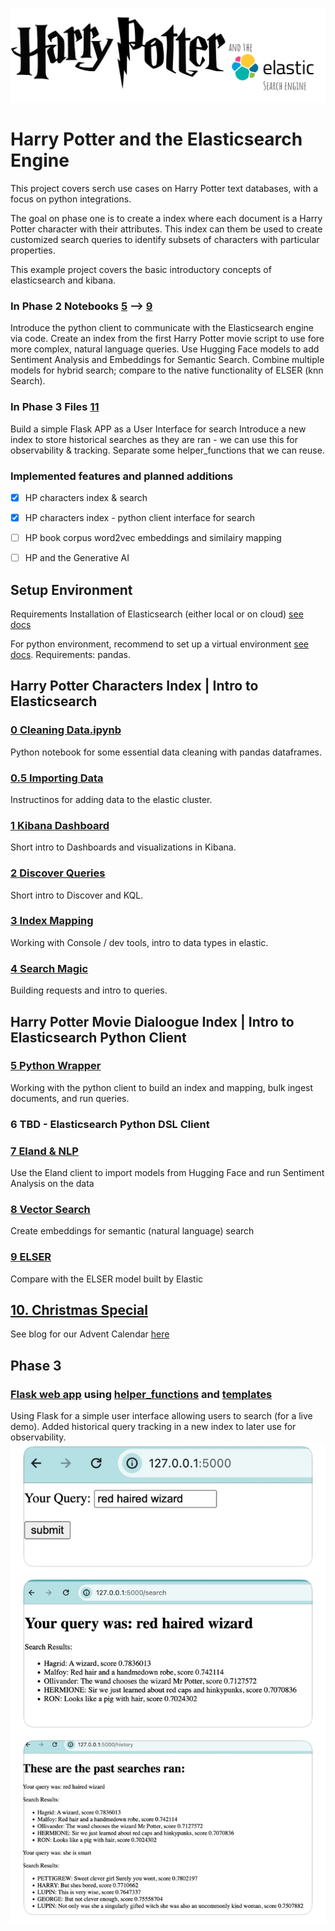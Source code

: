 ![](img/LOGO.png)
# Harry Potter and the Elasticsearch Engine

This project covers serch use cases on Harry Potter text databases, with a focus on python integrations.

The goal on phase one is to create a index where each document is a Harry Potter character with their attributes. This index can them be used to create customized search queries to identify subsets of characters with particular properties.

This example project covers the basic introductory concepts of elasticsearch and kibana. 

### In Phase 2 Notebooks [5](/5.%20Python%20Wrapper.ipynb) --> [9](/9.%20ELSER%20Semantic%20Search.ipynb)
Introduce the python client to communicate with the Elasticsearch engine via code. Create an index from the first Harry Potter movie script to use fore more complex, natural language queries.
Use Hugging Face models to add Sentiment Analysis and Embeddings for Semantic Search.
Combine multiple models for hybrid search; compare to the native functionality of ELSER (knn Search).

### In Phase 3 Files [11](/web_app.py) 
Build a simple Flask APP as a User Interface for search
Introduce a new index to store historical searches as they are ran - we can use this for observability & tracking.
Separate some helper_functions that we can reuse. 

### Implemented features and planned additions
- [X] HP characters index & search
- [X] HP characters index - python client interface for search
- [ ] HP book corpus word2vec embeddings and similairy mapping
- [ ] HP and the Generative AI


## Setup Environment

Requirements
Installation of Elasticsearch (either local or on cloud) [see docs](https://www.elastic.co/guide/en/elasticsearch/reference/current/install-elasticsearch.html)

For python environment, recommend to set up a virtual environment [see docs](https://docs.python.org/3/library/venv.html). 
Requirements: pandas. 

## Harry Potter Characters Index | Intro to Elasticsearch

### [0 Cleaning Data.ipynb](/0.%20Cleaning%20Data.ipynb)
Python notebook for some essential data cleaning with pandas dataframes.

### [0.5 Importing Data](/0.5.%20%20Importing%20Data.md)
Instructinos for adding data to the elastic cluster.

### [1 Kibana Dashboard](/1.%20Kibana%20Dashboard.md)
Short intro to Dashboards and visualizations in Kibana.

### [2 Discover Queries](/2.%20Discover%20Queries.md)
Short intro to Discover and KQL.

### [3 Index Mapping](/3.%20Index%20Mapping)
Working with Console / dev tools, intro to data types in elastic.

### [4 Search Magic](/4.%20Search%20Magic.md)
Building requests and intro to queries.

## Harry Potter Movie Dialoogue Index | Intro to Elasticsearch Python Client

### [5 Python Wrapper](/5.%20Python%20Wrapper.ipynb)
Working with the python client to build an index and mapping, bulk ingest documents, and run queries.

### 6 TBD - Elasticsearch Python DSL Client

### [7 Eland & NLP](/7.%20Eland%20Client%20&%20%20NLP.ipynb)
Use the Eland client to import models from Hugging Face and run Sentiment Analysis on the data

### [8 Vector Search](/8.%20Vector%20Search.ipynb)
Create embeddings for semantic (natural language) search

### [9 ELSER](/9.%20ELSER%20Semantic%20Search.ipynb)
Compare with the ELSER model built by Elastic

## [10. Christmas Special](/10.%20Christmas%20+%20Books%20Special%20edition.ipynb)
See blog for our Advent Calendar [here](https://discuss.elastic.co/t/dec-18th-2023-en-the-most-magical-time-of-the-year-using-semantic-search-to-find-the-most-festive-harry-potter-moments/347615)

## Phase 3

### [Flask web app](/web_app.py) using [helper_functions](/helper_functions.py) and [templates](/templates/)
Using Flask for a simple user interface allowing users to search (for a live demo). Added historical query tracking in a new index to later use for observability. 
![img](/img/web_app.jpeg)
